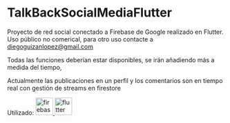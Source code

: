 # TalkBackSocialMediaFlutter
Proyecto de red social conectado a Firebase de Google realizado en Flutter. Uso público no comerical, para otro uso contacte a diegoguizanlopez@gmail.com

Todas las funciones deberían estar disponibles, se irán añadiendo más a medida del tiempo,

Actualmente las publicaciones en un perfil y los comentarios son en tiempo real con gestión de streams en firestore

Utilizado:
<a href="https://firebase.google.com/" target="_blank" rel="noreferrer"> <img src="https://www.vectorlogo.zone/logos/firebase/firebase-icon.svg" alt="firebase" width="40" height="40"/> </a> <a href="https://flutter.dev" target="_blank" rel="noreferrer"> <img src="https://www.vectorlogo.zone/logos/flutterio/flutterio-icon.svg" alt="flutter" width="40" height="40"/>
